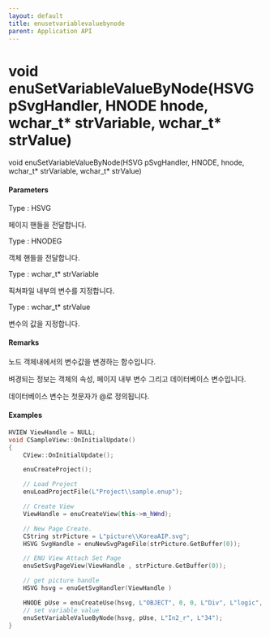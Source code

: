 ```yaml
---
layout: default
title: enusetvariablevaluebynode
parent: Application API
---
```

# void enuSetVariableValueByNode\(HSVG pSvgHandler, HNODE hnode, wchar\_t\* strVariable, wchar\_t\* strValue\)

void enuSetVariableValueByNode\(HSVG pSvgHandler, HNODE, hnode, wchar\_t\* strVariable, wchar\_t\* strValue\)

#### Parameters

Type : HSVG

페이지 핸들을 전달합니다.

Type : HNODEG

객체 핸들을 전달합니다.

Type : wchar\_t\* strVariable

픽쳐파일 내부의 변수를 지정합니다.

Type : wchar\_t\* strValue

변수의 값을 지정합니다.

#### Remarks

노드 객체내에서의 변수값을 변경하는 함수입니다. 

벼경되는 정보는 객체의 속성, 페이지 내부 변수 그리고 데이터베이스 변수입니다. 

데이터베이스 변수는 첫문자가 @로 정의됩니다.

#### Examples

```cpp
HVIEW ViewHandle = NULL; 
void CSampleView::OnInitialUpdate() 
{ 
    CView::OnInitialUpdate(); 

    enuCreateProject(); 

    // Load Project
    enuLoadProjectFile(L"Project\\sample.enup"); 

    // Create View
    ViewHandle = enuCreateView(this->m_hWnd); 

    // New Page Create. 
    CString strPicture = L"picture\\KoreaAIP.svg"; 
    HSVG SvgHandle = enuNewSvgPageFile(strPicture.GetBuffer(0)); 

    // ENU View Attach Set Page 
    enuSetSvgPageView(ViewHandle , strPicture.GetBuffer(0)); 

    // get picture handle
    HSVG hsvg = enuGetSvgHandler(ViewHandle )

    HNODE pUse = enuCreateUse(hsvg, L"OBJECT", 0, 0, L"Div", L"logic", 0, 0);		
    // set variable value
    enuSetVariableValueByNode(hsvg, pUse, L"In2_r", L"34");
}
```



